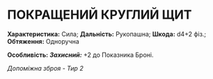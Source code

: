 ﻿# ПОКРАЩЕНИЙ КРУГЛИЙ ЩИТ

**Характеристика:** Сила; **Дальність:** Рукопашна; **Шкода:** d4+2 фіз.; **Обтяження:** Одноручна

**Особливість:** ***Захисний:*** +2 до Показника Броні.

*Допоміжна зброя - Тир 2*